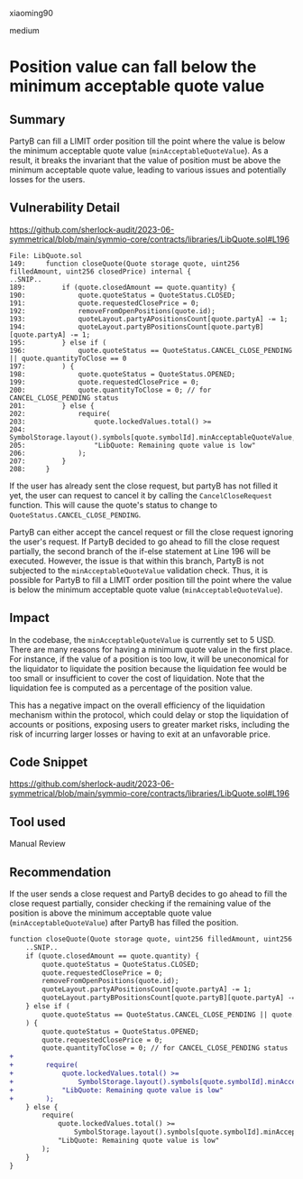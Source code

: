 xiaoming90

medium

# Position value can fall below the minimum acceptable quote value

## Summary

PartyB can fill a LIMIT order position till the point where the value is below the minimum acceptable quote value (`minAcceptableQuoteValue`). As a result, it breaks the invariant that the value of position must be above the minimum acceptable quote value, leading to various issues and potentially losses for the users.

## Vulnerability Detail

https://github.com/sherlock-audit/2023-06-symmetrical/blob/main/symmio-core/contracts/libraries/LibQuote.sol#L196

```solidity
File: LibQuote.sol
149:     function closeQuote(Quote storage quote, uint256 filledAmount, uint256 closedPrice) internal {
..SNIP..
189:         if (quote.closedAmount == quote.quantity) {
190:             quote.quoteStatus = QuoteStatus.CLOSED;
191:             quote.requestedClosePrice = 0;
192:             removeFromOpenPositions(quote.id);
193:             quoteLayout.partyAPositionsCount[quote.partyA] -= 1;
194:             quoteLayout.partyBPositionsCount[quote.partyB][quote.partyA] -= 1;
195:         } else if (
196:             quote.quoteStatus == QuoteStatus.CANCEL_CLOSE_PENDING || quote.quantityToClose == 0
197:         ) {
198:             quote.quoteStatus = QuoteStatus.OPENED;
199:             quote.requestedClosePrice = 0;
200:             quote.quantityToClose = 0; // for CANCEL_CLOSE_PENDING status
201:         } else {
202:             require(
203:                 quote.lockedValues.total() >=
204:                     SymbolStorage.layout().symbols[quote.symbolId].minAcceptableQuoteValue,
205:                 "LibQuote: Remaining quote value is low"
206:             );
207:         }
208:     }
```

If the user has already sent the close request, but partyB has not filled it yet, the user can request to cancel it by calling the `CancelCloseRequest` function. This will cause the quote's status to change to `QuoteStatus.CANCEL_CLOSE_PENDING`.

PartyB can either accept the cancel request or fill the close request ignoring the user's request. If PartyB decided to go ahead to fill the close request partially, the second branch of the if-else statement at Line 196 will be executed. However, the issue is that within this branch, PartyB is not subjected to the `minAcceptableQuoteValue` validation check. Thus, it is possible for PartyB to fill a LIMIT order position till the point where the value is below the minimum acceptable quote value (`minAcceptableQuoteValue`).

## Impact

In the codebase, the `minAcceptableQuoteValue` is currently set to 5 USD. There are many reasons for having a minimum quote value in the first place. For instance, if the value of a position is too low, it will be uneconomical for the liquidator to liquidate the position because the liquidation fee would be too small or insufficient to cover the cost of liquidation. Note that the liquidation fee is computed as a percentage of the position value.

This has a negative impact on the overall efficiency of the liquidation mechanism within the protocol, which could delay or stop the liquidation of accounts or positions, exposing users to greater market risks, including the risk of incurring larger losses or having to exit at an unfavorable price. 

## Code Snippet

https://github.com/sherlock-audit/2023-06-symmetrical/blob/main/symmio-core/contracts/libraries/LibQuote.sol#L196

## Tool used

Manual Review

## Recommendation

If the user sends a close request and PartyB decides to go ahead to fill the close request partially, consider checking if the remaining value of the position is above the minimum acceptable quote value (`minAcceptableQuoteValue`) after PartyB has filled the position.

```diff
function closeQuote(Quote storage quote, uint256 filledAmount, uint256 closedPrice) internal {
	..SNIP..
    if (quote.closedAmount == quote.quantity) {
        quote.quoteStatus = QuoteStatus.CLOSED;
        quote.requestedClosePrice = 0;
        removeFromOpenPositions(quote.id);
        quoteLayout.partyAPositionsCount[quote.partyA] -= 1;
        quoteLayout.partyBPositionsCount[quote.partyB][quote.partyA] -= 1;
    } else if (
        quote.quoteStatus == QuoteStatus.CANCEL_CLOSE_PENDING || quote.quantityToClose == 0
    ) {
        quote.quoteStatus = QuoteStatus.OPENED;
        quote.requestedClosePrice = 0;
        quote.quantityToClose = 0; // for CANCEL_CLOSE_PENDING status
+        
+        require(
+            quote.lockedValues.total() >=
+                SymbolStorage.layout().symbols[quote.symbolId].minAcceptableQuoteValue,
+            "LibQuote: Remaining quote value is low"
+        );
    } else {
        require(
            quote.lockedValues.total() >=
                SymbolStorage.layout().symbols[quote.symbolId].minAcceptableQuoteValue,
            "LibQuote: Remaining quote value is low"
        );
    }
}
```